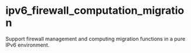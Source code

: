 # ipv6_firewall_computation_migration
Support firewall management and computing migration functions in a pure IPv6 environment.
